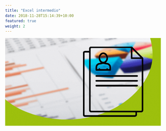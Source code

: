```yaml
---
title: "Excel intermedio"
date: 2018-11-28T15:14:39+10:00
featured: true
weight: 2
---
```


![Portada de Excel intermedio](/images/cursos/excel-intermedio.gif)
